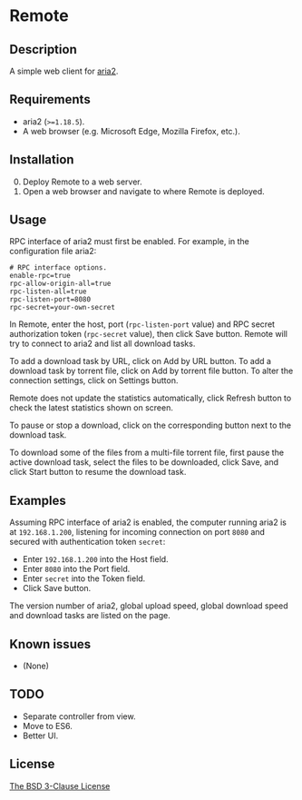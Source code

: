 # Remote #

## Description ##

A simple web client for [aria2](http://aria2.sourceforge.net/).

## Requirements ##

* aria2 (`>=1.18.5`).
* A web browser (e.g. Microsoft Edge, Mozilla Firefox, etc.).

## Installation ##

0. Deploy Remote to a web server.
1. Open a web browser and navigate to where Remote is deployed.

## Usage ##

RPC interface of aria2 must first be enabled. For example, in the configuration file aria2:

```
# RPC interface options.
enable-rpc=true
rpc-allow-origin-all=true
rpc-listen-all=true
rpc-listen-port=8080
rpc-secret=your-own-secret
```

In Remote, enter the host, port (`rpc-listen-port` value) and RPC secret authorization token (`rpc-secret` value), then click Save button. Remote will try to connect to aria2 and list all download tasks.

To add a download task by URL, click on Add by URL button. To add a download task by torrent file, click on Add by torrent file button. To alter the connection settings, click on Settings button.

Remote does not update the statistics automatically, click Refresh button to check the latest statistics shown on screen.

To pause or stop a download, click on the corresponding button next to the download task.

To download some of the files from a multi-file torrent file, first pause the active download task, select the files to be downloaded, click Save, and click Start button to resume the download task.

## Examples ##

Assuming RPC interface of aria2 is enabled, the computer running aria2 is at `192.168.1.200`, listening for incoming connection on port `8080` and secured with authentication token `secret`:

* Enter `192.168.1.200` into the Host field.
* Enter `8080` into the Port field.
* Enter `secret` into the Token field.
* Click Save button.

The version number of aria2, global upload speed, global download speed and download tasks are listed on the page.

## Known issues ##

* (None)

## TODO ##

* Separate controller from view.
* Move to ES6.
* Better UI.

## License ##

[The BSD 3-Clause License](http://opensource.org/licenses/BSD-3-Clause)
